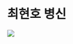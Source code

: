 
<!DOCTYPE html>
<html>
<head>
  <title>Ollie Bike Sharing</title>
  <meta charset="utf-8"/>
  <link rel="stylesheet" type="text/css" href="main.css">
</head>
<body>
  <h1> 최현호 병신 </h1>
  
  <img src="C:\Users\owner\Desktop\KakaoTalk_20200305_105913392"/>
  
</body>
</html>
